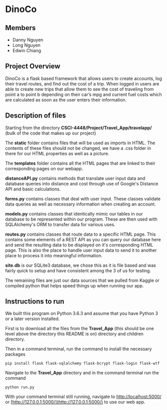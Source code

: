 # DinoCo
## Members

* Danny Nguyen
* Long Nguyen
* Edwin Chiang

## Project Overview
DinoCo is a flask based framework that allows users to create accounts, log their travel routes, and find out the cost of a trip. When logged in users are able to create new trips that allow them to see the cost of traveling from point a to point b depending on their car’s mpg and current fuel costs which are calculated as soon as the user enters their information.

## Description of files
Starting from the directory **CSCI-4448/Project/Travel_App/travelapp/** (bulk of the code that makes up our project)

The **static** folder contains files that will be used as imports in HTML. The contents of these files should not be changed, we have a .css folder in there for our HTML properties as well as a picture.

The **templates** folder contains all the HTML pages that are linked to their corresponding pages on our webapp.

**distanceAPI\.py** contains methods that translate user input data and database queries into distance and cost through use of Google's Distance API and basic calculations.

**forms\.py** contains classes that deal with user input. These classes validate data queries as well as necessary information when creating an account.

**models\.py** contains classes that identically mimic our tables in our database to be represented within our program. These are then used with SQLAlchemy's ORM to transfer data for various uses.

**routes\.py** contains classes that route data to a specific HTML page. This contains some elements of a REST API as you can query our database here and send the resulting data to be displayed on it's corresponding HTML page. This is also the place to handle user input data to send it to another place to process it into meaningful information.

**site\.db** is our SQLite3 database, we chose this as it is file based and was fairly quick to setup and have consistent among the 3 of us for testing.

The remaining files are just our data sources that we pulled from Kaggle or compiled python that helps speed things up when running our app.

## Instructions to run


We built this program on Python 3.6.3 and assume that you have Python 3 or a later version installed.

First is to download all the files from the **Travel_App** (this should be one level above the directory this README is on) directory and children directory.

Then in a command terminal, run the command to install the necessary packages

```
pip install flask flask-sqlalchemy flask-bcrypt flask-login flask-wtf
```

Navigate to the **Travel_App** directory and in the command terminal run the command

```
python run.py
```

With your command terminal still running, navigate to [http://localhost:5000/](http://localhost:5000/) or [http://127.0.0.1:5000/](http://127.0.0.1:5000/) to use our web app.